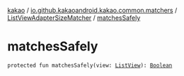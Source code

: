 [kakao](../../index.md) / [io.github.kakaoandroid.kakao.common.matchers](../index.md) / [ListViewAdapterSizeMatcher](index.md) / [matchesSafely](./matches-safely.md)

# matchesSafely

`protected fun matchesSafely(view: `[`ListView`](https://developer.android.com/reference/android/widget/ListView.html)`): `[`Boolean`](https://kotlinlang.org/api/latest/jvm/stdlib/kotlin/-boolean/index.html)